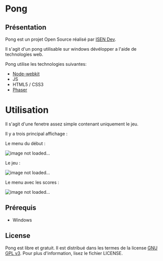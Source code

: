 Pong
========

## Présentation


Pong est un projet Open Source réalisé par [ISEN Dev](http://isendev.tumblr.com/).

Il s'agit d'un pong utilisable sur windows dévélopper a l'aide de technologies web.

Pong utilise les technologies suivantes:

* [Node-webkit](https://github.com/rogerwang/node-webkit)
* JS
* HTML5 / CSS3
* [Phaser](http://phaser.io/)

# Utilisation

Il s'agit d'une fenetre assez simple contenant uniquement le jeu.

Il y a trois principal affichage :

Le menu du début : 

  ![image not loaded...](http://img.myzupics.com/ab/x5x.jpg)
  
  
Le jeu : 

  ![image not loaded...](http://img.myzupics.com/ab/vsb.jpg)
  
  
Le menu avec les scores : 

  ![image not loaded...](http://img.myzupics.com/ab/jn0.jpg)



## Prérequis

* Windows

## License

Pong est libre et gratuit. Il est distribué dans les termes de la license [GNU GPL v3](http://www.gnu.org/licenses/gpl.html). Pour plus d'information, lisez le fichier LICENSE.







